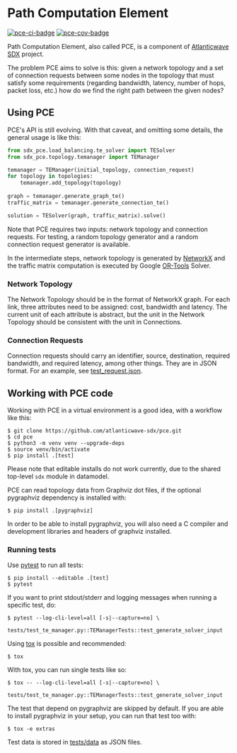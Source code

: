 # Path Computation Element

[![pce-ci-badge]][pce-ci] [![pce-cov-badge]][pce-cov]

Path Computation Element, also called PCE, is a component of
[Atlanticwave SDX][aw-sdx] project.

The problem PCE aims to solve is this: given a network topology and a
set of connection requests between some nodes in the topology that
must satisfy some requirements (regarding bandwidth, latency, number
of hops, packet loss, etc.) how do we find the right path between the
given nodes?

## Using PCE

PCE's API is still evolving.  With that caveat, and omitting some
details, the general usage is like this:

```python
from sdx_pce.load_balancing.te_solver import TESolver
from sdx_pce.topology.temanager import TEManager

temanager = TEManager(initial_topology, connection_request)
for topology in topologies:
    temanager.add_topology(topology)
    
graph = temanager.generate_graph_te()
traffic_matrix = temanager.generate_connection_te()

solution = TESolver(graph, traffic_matrix).solve()
```

Note that PCE requires two inputs: network topology and connection
requests.  For testing, a random topology generator and a random
connection request generator is available.

In the intermediate steps, network topology is generated by [NetworkX]
and the traffic matrix computation is executed by Google [OR-Tools]
Solver.


### Network Topology

The Network Topology should be in the format of NetworkX graph. For
each link, three attributes need to be assigned: cost, bandwidth and
latency. The current unit of each attribute is abstract, but the unit
in the Network Topology should be consistent with the unit in
Connections.


### Connection Requests

Connection requests should carry an identifier, source, destination,
required bandwidth, and required latency, among other things.  They
are in JSON format.  For an example, see [test_request.json].


## Working with PCE code

Working with PCE in a virtual environment is a good idea, with a
workflow like this:

```console
$ git clone https://github.com/atlanticwave-sdx/pce.git
$ cd pce
$ python3 -m venv venv --upgrade-deps
$ source venv/bin/activate
$ pip install .[test]
```

Please note that editable installs do not work currently, due to the
shared top-level `sdx` module in datamodel.

PCE can read topology data from Graphviz dot files, if the optional
pygraphviz dependency is installed with:

```console
$ pip install .[pygraphviz]
```

In order to be able to install pygraphviz, you will also need a C
compiler and development libraries and headers of graphviz installed.


### Running tests

Use [pytest] to run all tests:

```console
$ pip install --editable .[test]
$ pytest
```

If you want to print stdout/stderr and logging messages when running a
specific test, do:

```console
$ pytest --log-cli-level=all [-s|--capture=no] \
    tests/test_te_manager.py::TEManagerTests::test_generate_solver_input
```

Using [tox] is possible and recommended:

```console
$ tox
```

With tox, you can run single tests like so:

```console
$ tox -- --log-cli-level=all [-s|--capture=no] \
    tests/test_te_manager.py::TEManagerTests::test_generate_solver_input
```

The test that depend on pygraphviz are skipped by default.  If you are
able to install pygraphviz in your setup, you can run that test too
with:

```console
$ tox -e extras
```

Test data is stored in [tests/data](./tests/data) as JSON files.


<!-- URLs -->

[aw-sdx]: https://www.atlanticwave-sdx.net/ (Atlanticwave-SDX)

[pce-ci-badge]: https://github.com/atlanticwave-sdx/pce/actions/workflows/test.yml/badge.svg
[pce-ci]: https://github.com/atlanticwave-sdx/pce/actions/workflows/test.yml

[pce-cov-badge]: https://coveralls.io/repos/github/atlanticwave-sdx/pce/badge.svg?branch=main (Coverage Status)
[pce-cov]: https://coveralls.io/github/atlanticwave-sdx/pce?branch=main

[NetworkX]: https://networkx.org/
[OR-Tools]: https://developers.google.com/optimization/

[pytest]: https://docs.pytest.org/
[tox]: https://tox.wiki/en/latest/index.html

[test_request.json]: ./src/sdx/pce/data/requests/test_request.json
